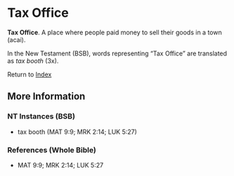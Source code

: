# Tax Office
**Tax Office**. 
A place where people paid money to sell their goods in a town (acai). 




In the New Testament (BSB), words representing “Tax Office” are translated as 
*tax booth* (3x). 


Return to [Index](00-Index.md)

## More Information

### NT Instances (BSB)

* tax booth (MAT 9:9; MRK 2:14; LUK 5:27)



### References (Whole Bible)

* MAT 9:9; MRK 2:14; LUK 5:27



